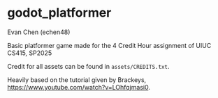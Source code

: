 # godot_platformer
Evan Chen (echen48)

Basic platformer game made for the 4 Credit Hour assignment of UIUC CS415, SP2025

Credit for all assets can be found in `assets/CREDITS.txt`. 

Heavily based on the tutorial given by Brackeys, https://www.youtube.com/watch?v=LOhfqjmasi0.
